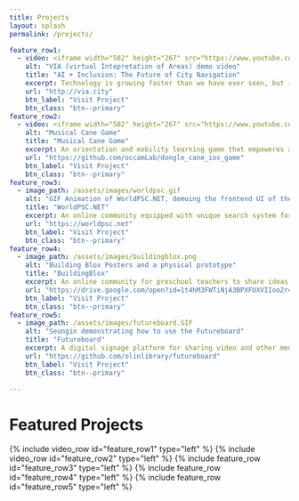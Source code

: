 ```yaml
---
title: Projects
layout: splash
permalink: /projects/

feature_row1:
  - video: <iframe width="502" height="267" src="https://www.youtube.com/embed/Br-ILkTh-ZI" frameborder="0" allow="accelerometer; autoplay; encrypted-media; gyroscope; picture-in-picture" allowfullscreen></iframe>
    alt: "VIA (virtual Intepretation of Areas) demo video"
    title: "AI + Inclusion: The Future of City Navigation"
    excerpt: Technology is growing faster than we have ever seen, but it is not always accessible to people in overlooked communities, such as people who are blind or have low vision. Olin College Microsoft SCOPE team leveraged open data sets and Microsoft Cognitive Services to address some of the challenges these individuals face when navigating in a city. The team designed a new application for and with the blind and visually impaired community, allowing users to explore areas virtually and get information relevant to them, before visiting in person.
    url: "http://via.city"
    btn_label: "Visit Project"
    btn_class: "btn--primary"
feature_row2:
  - video: <iframe width="502" height="267" src="https://www.youtube.com/embed/v55HPy16Bnw" frameborder="0" allow="accelerometer; autoplay; encrypted-media; gyroscope; picture-in-picture" allowfullscreen></iframe>
    alt: "Musical Cane Game"
    title: "Musical Cane Game"
    excerpt: An orientation and mobility learning game that empoweres an O&M instructor by motivating students with sounds, music, and beep noises during cane tutorials. This project has been initiated and maintained by Paul's students (Occam Lab, TAD). Eric Jerman from Perkins School for the Blind is our primary partner for this project. He works with students at Perkins School for the Blind to help them develop their orientation and mobility skills. Orientation and Mobility refers to a set of skills that consists of knowing where you are in an environment, understanding how to navigate to a place of interest, and how to move about safely within an environment.While these skills are vital to the independence of Eric’s students, their motivation to practice these skills is often low. In contrast, other elements of the Perkins curriculum (e.g., music therapy) tend to be met with more excitement and commitment. Eric is interested in developing strategies for making his sessions more engaging and effective through the use of the concept of gamified learning, whereby elements of game design are brought to an educational context.
    url: "https://github.com/occamLab/dongle_cane_ios_game"
    btn_label: "Visit Project"
    btn_class: "btn--primary"
feature_row3:
  - image_path: /assets/images/worldpsc.gif
    alt: "GIF Animation of WorldPSC.NET, demoing the frontend UI of the web application."
    title: "WorldPSC.NET"
    excerpt: An online community equipped with unique search system for PSC (Port State Control) documents, regulations, MOUs.
    url: "https://worldpsc.net"
    btn_label: "Visit Project"
    btn_class: "btn--primary"
feature_row4:
  - image_path: /assets/images/buildingblox.png
    alt: "Building Blox Posters and a physical prototype"
    title: "BuildingBlox"
    excerpt: An online community for preschool teachers to share ideas and custom designs for physical Blox platform which empowers preschool teachers to build and design custom immersive learning space for kids.
    url: "https://drive.google.com/open?id=1t4hM3FWTiNjA3BPXFUXVIIoo2r4c5IYx"
    btn_label: "Visit Project"
    btn_class: "btn--primary"
feature_row5:
  - image_path: /assets/images/futureboard.GIF
    alt: "Seungin demonstrating how to use the Futureboard"
    title: "Futureboard"
    excerpt: A digital signage platform for sharing video and other media, supplemented by information about events happening on campus.
    url: "https://github.com/olinlibrary/futureboard"
    btn_label: "Visit Project"
    btn_class: "btn--primary"

---
```

# Featured Projects
{% include video_row id="feature_row1" type="left" %}
{% include video_row id="feature_row2" type="left" %}
{% include feature_row id="feature_row3" type="left" %}
{% include feature_row id="feature_row4" type="left" %}
{% include feature_row id="feature_row5" type="left" %}
